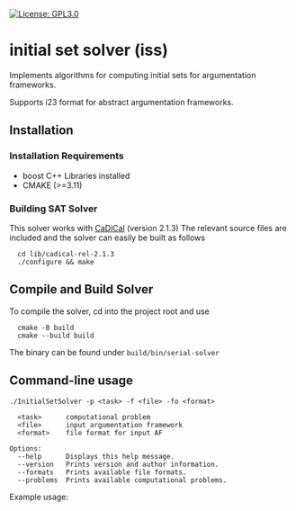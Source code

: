 [![License: GPL3.0](https://img.shields.io/badge/License-GPL3-blue.svg)](https://opensource.org/license/gpl-3-0)

# initial set solver (iss)

Implements algorithms for computing initial sets for argumentation frameworks.

Supports i23 format for abstract argumentation frameworks.


## Installation

### Installation Requirements
- boost C++ Libraries installed
- CMAKE (>=3.11)

### Building SAT Solver
This solver works with [CaDiCal](https://github.com/arminbiere/cadical) (version 2.1.3)
The relevant source files are included and the solver can easily be built as follows

```
  cd lib/cadical-rel-2.1.3
  ./configure && make
```

## Compile and Build Solver
To compile the solver, cd into the project root and use
```
  cmake -B build
  cmake --build build
```

The binary can be found under `build/bin/serial-solver`

## Command-line usage

```
./InitialSetSolver -p <task> -f <file> -fo <format>
  
  <task>      computational problem
  <file>      input argumentation framework
  <format>    file format for input AF

Options:
  --help      Displays this help message.
  --version   Prints version and author information.
  --formats   Prints available file formats.
  --problems  Prints available computational problems.
```

Example usage: